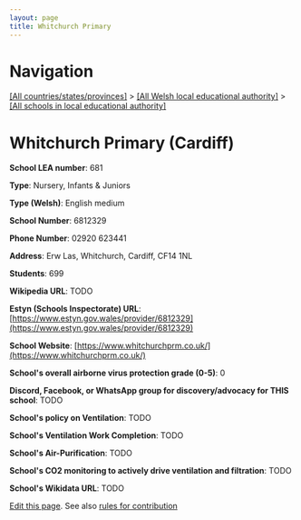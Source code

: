 ```yaml
---
layout: page
title: Whitchurch Primary
---
```

# Navigation

[[All countries/states/provinces]](../../..) > [[All Welsh local educational authority]](../..) > [[All schools in local educational authority]](..)

# Whitchurch Primary (Cardiff)

**School LEA number**: 681

**Type**: Nursery, Infants & Juniors

**Type (Welsh)**: English medium

**School Number**: 6812329

**Phone Number**: 02920 623441

**Address**: Erw Las, Whitchurch, Cardiff, CF14 1NL

**Students**: 699

**Wikipedia URL**: TODO

**Estyn (Schools Inspectorate) URL**: [https://www.estyn.gov.wales/provider/6812329](https://www.estyn.gov.wales/provider/6812329)

**School Website**: [https://www.whitchurchprm.co.uk/](https://www.whitchurchprm.co.uk/)

**School's overall airborne virus protection grade (0-5)**: 0

**Discord, Facebook, or WhatsApp group for discovery/advocacy for THIS school**: TODO

**School's policy on Ventilation**: TODO

**School's Ventilation Work Completion**: TODO

**School's Air-Purification**: TODO

**School's CO2 monitoring to actively drive ventilation and filtration**: TODO

**School's Wikidata URL**: TODO




[Edit this page](https://github.com/VentilationProject/Wales/edit/prif/./Cardiff/Whitchurch_Primary.md). See also [rules for contribution](../../../contribution-rules/)